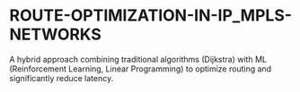# ROUTE-OPTIMIZATION-IN-IP_MPLS-NETWORKS
A hybrid approach combining traditional algorithms (Dijkstra) with ML (Reinforcement Learning, Linear Programming) to optimize routing and significantly reduce latency.
